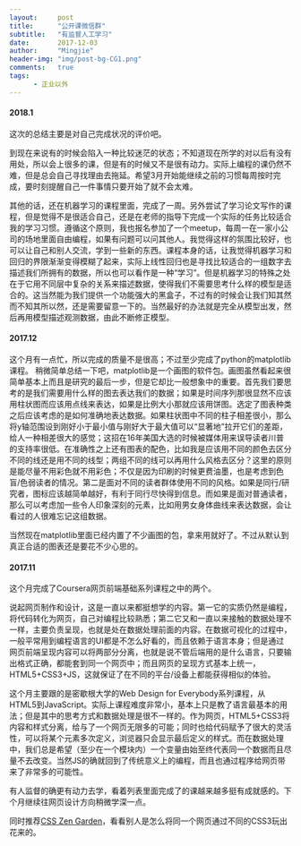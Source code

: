 ```yaml
---
layout:     post
title:      "公开课微信群"
subtitle:   "有监督人工学习"
date:       2017-12-03
author:     "Mingjie"
header-img: "img/post-bg-CG1.png"
comments:   true
tags:
      - 正业以外
---
```


#### 2018.1

这次的总结主要是对自己完成状况的评价吧。

到现在来说有的时候会陷入一种比较迷茫的状态；不知道现在所学的对以后有没有用处，所以会上很多的课，但是有的时候又不是很有动力。实际上编程的课仍然不难，但是总会自己寻找理由去拖延。希望3月开始能继续之前的习惯每周按时完成，要时刻提醒自己一件事情只要开始了就不会太难。

其他的话，还在机器学习的课程里面，完成了一周。另外尝试了学习论文写作的课程，但是觉得不是很适合自己，还是在老师的指导下完成一个实际的任务比较适合我的学习习惯。遵循这个原则，我也报名参加了一个meetup，每周一在一家小公司的场地里面自由编程，如果有问题可以问其他人。我觉得这样的氛围比较好，也可以让自己和别人交流，学到一些新的东西。课程本身的话，让我觉得机器学习和回归的界限渐渐变得模糊了起来，实际上线性回归也是寻找比较适合的一组数字去描述我们所拥有的数据，所以也可以看作是一种“学习”。但是机器学习的特殊之处在于它用不同层中复杂的关系来描述数据，使得我们不需要思考什么样的模型是适合的。这当然能为我们提供一个功能强大的黑盒子，不过有的时候会让我们知其然而不知其所以然，还是需要留意一下的。当然最好的办法就是完全从模型出发，然后再用模型描述观测数据，由此不断修正模型。

#### 2017.12

这个月有一点忙，所以完成的质量不是很高；不过至少完成了python的matplotlib课程。
稍微简单总结一下吧，matplotlib是一个画图的软件包。画图虽然看起来很简单基本上而且是研究的最后一步，但是它却比一般想象中的重要。首先我们要思考的是我们需要用什么样的图去表达我们的数据；如果是时间序列那很显然不应该用柱状图而应该用点线来表达，如果是比例大小那就应该用饼图。选定了图表种类之后应该考虑的是如何准确地表达数据。如果柱状图中不同的柱子相差很小，那么将y轴范围设到刚好小于最小值与刚好大于最大值可以“显著地”拉开它们的差距，给人一种相差很大的感觉；这招在16年美国大选的时候被媒体用来误导读者川普的支持率很低。在准确性之上还有图表的配色，比如我是应该用不同的颜色去区分不同的线还是用不同的线型；两组不同的线可以再用什么风格去区分？这里的原则是能尽量不用彩色就不用彩色；不仅是因为印刷的时候更费油墨，也是考虑到色盲/色弱读者的情况。第二是面对不同的读者群体使用不同的风格。如果是同行/研究者，图标应该越简单越好，有利于同行尽快得到信息。而如果是面对普通读者，那么可以考虑加一些令人印象深刻的元素，比如用男女身体曲线来表达数据，会让看过的人很难忘记这组数据。

当然现在matplotlib里面已经内置了不少画图的包，拿来用就好了。不过从默认到真正合适的图表还是要花不少心思的。

#### 2017.11

这个月完成了Coursera网页前端基础系列课程之中的两个。

说起网页制作和设计，这是一直以来都挺想学的内容。第一它的实质仍然是编程，将代码转化为网页，自己对编程比较熟悉；第二它又和一直以来接触的数据处理不一样，主要负责呈现，也就是处在数据处理前面的内容。在数据可视化的过程中，一般平常用到编程语言的UI都是不怎么好看的，而且依赖于语言本身；但是通过网页前端呈现内容可以将两部分分离，也就是说不管后端用的是什么语言，只要输出格式正确，都能套到同一个网页中；而且网页的呈现方式基本上统一，HTML5+CSS3+JS，这就保证了在不同的平台/设备上都能获得相似的体验。

这个月主要跟的是密歇根大学的Web Design for Everybody系列课程，从HTML5到JavaScript。实际上课程难度非常小，基本上只是教了语言最基本的用法；但是其中的思考方式和数据处理是很不一样的。作为网页，HTML5+CSS3将内容和样式分离，给与了一个网页无限多的可能；同时也给代码赋予了很大的灵活性，可以将某个元素多次定义，浏览器只会显示最后定义的样式。而在数据处理中，我们总是希望（至少在一个模块内）一个变量由始至终代表同一个数据而且尽量不去改变。当然JS的确就回到了传统意义上的编程，而且也通过程序给网页带来了非常多的可能性。

有人监督的确更有动力去学，看着列表里面完成了的课越来越多挺有成就感的。下个月继续往网页设计方向稍微学深一点。

同时推荐[CSS Zen Garden](http://www.csszengarden.com/)，看看别人是怎么将同一个网页通过不同的CSS3玩出花来的。
